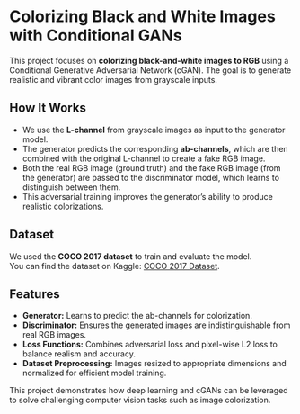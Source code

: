 # Colorizing Black and White Images with Conditional GANs

This project focuses on **colorizing black-and-white images to RGB** using a Conditional Generative Adversarial Network (cGAN). The goal is to generate realistic and vibrant color images from grayscale inputs.

## How It Works
- We use the **L-channel** from grayscale images as input to the generator model.
- The generator predicts the corresponding **ab-channels**, which are then combined with the original L-channel to create a fake RGB image.
- Both the real RGB image (ground truth) and the fake RGB image (from the generator) are passed to the discriminator model, which learns to distinguish between them.
- This adversarial training improves the generator’s ability to produce realistic colorizations.

## Dataset
We used the **COCO 2017 dataset** to train and evaluate the model.  
You can find the dataset on Kaggle: [COCO 2017 Dataset](https://www.kaggle.com/datasets/awsaf49/coco-2017-dataset).

## Features
- **Generator:** Learns to predict the ab-channels for colorization.
- **Discriminator:** Ensures the generated images are indistinguishable from real RGB images.
- **Loss Functions:** Combines adversarial loss and pixel-wise L2 loss to balance realism and accuracy.
- **Dataset Preprocessing:** Images resized to appropriate dimensions and normalized for efficient model training.

This project demonstrates how deep learning and cGANs can be leveraged to solve challenging computer vision tasks such as image colorization. 
